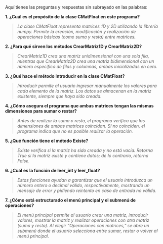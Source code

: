 Aquí tienes las preguntas y respuestas sin subrayado en las palabras:

**1. ¿Cuál es el propósito de la clase CMatFloat en este programa?**  
> *La clase CMatFloat representa matrices 1D y 2D utilizando la librería numpy. Permite la creación, modificación y realización de operaciones básicas (como suma y resta) entre matrices.*  

**2. ¿Para qué sirven los métodos CrearMatriz1D y CrearMatriz2D?**  
> *CrearMatriz1D crea una matriz unidimensional con una sola fila, mientras que CrearMatriz2D crea una matriz bidimensional con un número específico de filas y columnas, ambas inicializadas en cero.*  

**3. ¿Qué hace el método Introducir en la clase CMatFloat?**  
> *Introducir permite al usuario ingresar manualmente los valores para cada elemento de la matriz. Los datos se almacenan en la matriz existente, siempre que haya sido creada.*  

**4. ¿Cómo asegura el programa que ambas matrices tengan las mismas dimensiones para sumar o restar?**  
> *Antes de realizar la suma o resta, el programa verifica que las dimensiones de ambas matrices coincidan. Si no coinciden, el programa indica que no es posible realizar la operación.*  

**5. ¿Qué función tiene el método Existe?**  
> *Existe verifica si la matriz ha sido creada y no está vacía. Retorna True si la matriz existe y contiene datos; de lo contrario, retorna False.*  

**6. ¿Cuál es la función de leer_int y leer_float?**  
> *Estas funciones ayudan a garantizar que el usuario introduzca un número entero o decimal válido, respectivamente, mostrando un mensaje de error y pidiendo reintento en caso de entrada no válida.*  

**7. ¿Cómo está estructurado el menú principal y el submenú de operaciones?**  
> *El menú principal permite al usuario crear una matriz, introducir valores, mostrar la matriz y realizar operaciones con otra matriz (suma y resta). Al elegir "Operaciones con matrices," se abre un submenú donde el usuario selecciona entre sumar, restar o volver al menú principal.*
